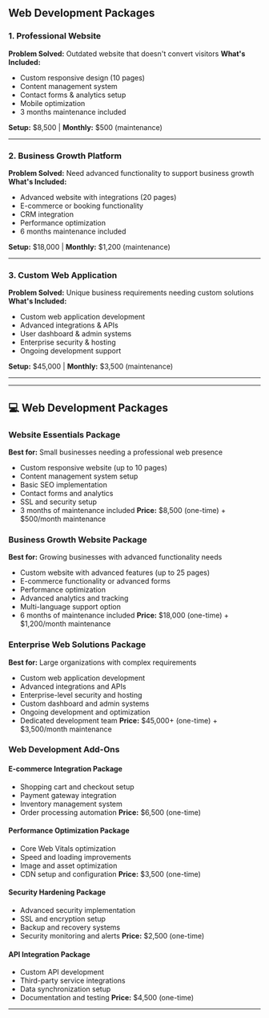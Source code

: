 ## Web Development Packages

### 1. Professional Website
**Problem Solved:** Outdated website that doesn't convert visitors
**What's Included:**
- Custom responsive design (10 pages)
- Content management system
- Contact forms & analytics setup
- Mobile optimization
- 3 months maintenance included

**Setup:** $8,500 | **Monthly:** $500 (maintenance)

---

### 2. Business Growth Platform
**Problem Solved:** Need advanced functionality to support business growth
**What's Included:**
- Advanced website with integrations (20 pages)
- E-commerce or booking functionality
- CRM integration
- Performance optimization
- 6 months maintenance included

**Setup:** $18,000 | **Monthly:** $1,200 (maintenance)

---

### 3. Custom Web Application
**Problem Solved:** Unique business requirements needing custom solutions
**What's Included:**
- Custom web application development
- Advanced integrations & APIs
- User dashboard & admin systems
- Enterprise security & hosting
- Ongoing development support

**Setup:** $45,000 | **Monthly:** $3,500 (maintenance)

---
---

## 💻 Web Development Packages

### Website Essentials Package
**Best for:** Small businesses needing a professional web presence
- Custom responsive website (up to 10 pages)
- Content management system setup
- Basic SEO implementation
- Contact forms and analytics
- SSL and security setup
- 3 months of maintenance included
**Price:** $8,500 (one-time) + $500/month maintenance

### Business Growth Website Package
**Best for:** Growing businesses with advanced functionality needs
- Custom website with advanced features (up to 25 pages)
- E-commerce functionality or advanced forms
- Performance optimization
- Advanced analytics and tracking
- Multi-language support option
- 6 months of maintenance included
**Price:** $18,000 (one-time) + $1,200/month maintenance

### Enterprise Web Solutions Package
**Best for:** Large organizations with complex requirements
- Custom web application development
- Advanced integrations and APIs
- Enterprise-level security and hosting
- Custom dashboard and admin systems
- Ongoing development and optimization
- Dedicated development team
**Price:** $45,000+ (one-time) + $3,500/month maintenance

### Web Development Add-Ons

#### E-commerce Integration Package
- Shopping cart and checkout setup
- Payment gateway integration
- Inventory management system
- Order processing automation
**Price:** $6,500 (one-time)

#### Performance Optimization Package
- Core Web Vitals optimization
- Speed and loading improvements
- Image and asset optimization
- CDN setup and configuration
**Price:** $3,500 (one-time)

#### Security Hardening Package
- Advanced security implementation
- SSL and encryption setup
- Backup and recovery systems
- Security monitoring and alerts
**Price:** $2,500 (one-time)

#### API Integration Package
- Custom API development
- Third-party service integrations
- Data synchronization setup
- Documentation and testing
**Price:** $4,500 (one-time)

---